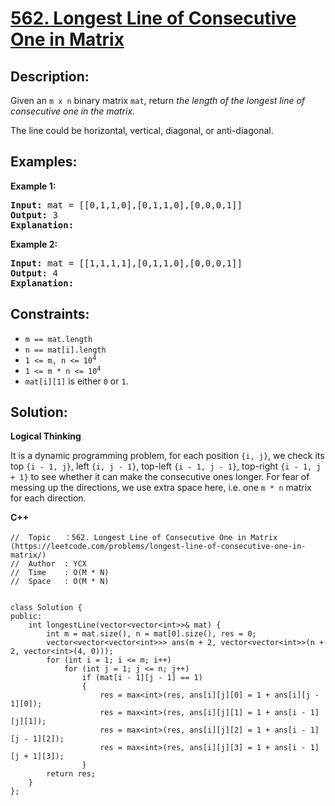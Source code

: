 # [562. Longest Line of Consecutive One in Matrix](https://leetcode.com/problems/longest-line-of-consecutive-one-in-matrix/)


## Description:

<p>Given an <code>m x n</code> binary matrix <code>mat</code>, return <em>the length of the longest line of consecutive one in the matrix.</em></p>
<p>The line could be horizontal, vertical, diagonal, or anti-diagonal.</p>


## Examples:

<strong>Example 1:</strong>
<pre>
<strong>Input:</strong> mat = [[0,1,1,0],[0,1,1,0],[0,0,0,1]]
<strong>Output:</strong> 3
<strong>Explanation:</strong> 
</pre>

<strong>Example 2:</strong>
<pre>
<strong>Input:</strong> mat = [[1,1,1,1],[0,1,1,0],[0,0,0,1]]
<strong>Output:</strong> 4
<strong>Explanation:</strong> 
</pre>


## Constraints:

<ul>
  <li><code>m == mat.length</code></li>
  <li><code>n == mat[i].length</code></li>
  <li><code>1 &lt;= m, n &lt;= 10<sup>4</sup></code></li>
  <li><code>1 &lt;= m * n &lt;= 10<sup>4</sup></code></li>
  <li><code>mat[i][1]</code> is either <code>0</code> or <code>1</code>.</li>
</ul>


## Solution:

<strong>Logical Thinking</strong>
<p>It is a dynamic programming problem, for each position <code>{i, j}</code>, we check its top <code>{i - 1, j}</code>, left <code>{i, j - 1}</code>, top-left <code>{i - 1, j - 1}</code>, top-right <code>{i - 1, j + 1}</code> to see whether it can make the consecutive ones longer. For fear of messing up the directions, we use extra space here, i.e. one <code>m * n</code> matrix for each direction.</p>


<strong>C++</strong>

```
//  Topic   ：562. Longest Line of Consecutive One in Matrix (https://leetcode.com/problems/longest-line-of-consecutive-one-in-matrix/)
//  Author  : YCX
//  Time    : O(M * N)
//  Space   : O(M * N)


class Solution {
public:
    int longestLine(vector<vector<int>>& mat) {
        int m = mat.size(), n = mat[0].size(), res = 0;
        vector<vector<vector<int>>> ans(m + 2, vector<vector<int>>(n + 2, vector<int>(4, 0)));
        for (int i = 1; i <= m; i++)
            for (int j = 1; j <= n; j++)
                if (mat[i - 1][j - 1] == 1)
                {
                    res = max<int>(res, ans[i][j][0] = 1 + ans[i][j - 1][0]);
                    res = max<int>(res, ans[i][j][1] = 1 + ans[i - 1][j][1]);
                    res = max<int>(res, ans[i][j][2] = 1 + ans[i - 1][j - 1][2]);
                    res = max<int>(res, ans[i][j][3] = 1 + ans[i - 1][j + 1][3]);
                }
        return res;
    }
};
```
